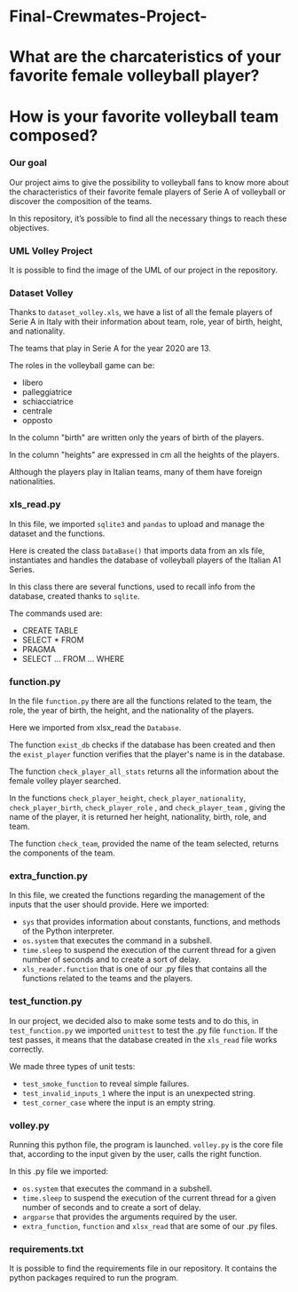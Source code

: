 # Final-Crewmates-Project-

# What are the charcateristics of your favorite female volleyball player?
# How is your favorite volleyball team composed?

### Our goal

Our project aims to give the possibility to volleyball fans to know more about the characteristics of their favorite female players of Serie A of volleyball or discover the composition of the teams.

In this repository, it’s possible to find all the necessary things to reach these objectives.

### UML Volley Project

It is possible to find the image of the UML of our project in the repository.

### Dataset Volley

Thanks to ```dataset_volley.xls```, we have a list of all the female players of Serie A in Italy with their information about team, role, year of birth, height, and nationality.

The teams that play in Serie A for the year 2020 are 13.

The roles in the volleyball game can be:
- libero
- palleggiatrice
- schiacciatrice
- centrale
- opposto

In the column "birth" are written only the years of birth of the players.

In the column "heights" are expressed in cm all the heights of the players.

Although the players play in Italian teams, many of them have foreign nationalities.

### xls_read.py

In this file, we imported ```sqlite3``` and ```pandas``` to upload and manage the dataset and the functions.

Here is created the class ```DataBase()``` that imports data from an xls file, instantiates and handles the database of volleyball players of the Italian A1 Series.

In this class there are several functions, used to recall info from the database, created thanks to ```sqlite```.

The commands used are:
- CREATE TABLE
- SELECT * FROM
- PRAGMA
- SELECT … FROM … WHERE 

### function.py

In the file ```function.py``` there are all the functions related to the team, the role, the year of birth, the height, and the nationality of the players.

Here we imported from xlsx_read the ```Database```.

The function ```exist_db``` checks if the database has been created and then the ```exist_player``` function verifies that the player's name is in the database.

The function ```check_player_all_stats``` returns all the information about the female volley player searched.

In the functions ```check_player_height```, ```check_player_nationality```, ```check_player_birth```, ```check_player_role``` , and ```check_player_team``` , giving the name of the player, it is returned her height, nationality, birth, role, and team.

The function ```check_team```, provided the name of the team selected, returns the components of the team.

### extra_function.py

In this file, we created the functions regarding the management of the inputs that the user should provide.
Here we imported:
- ```sys``` that provides information about constants, functions, and methods of the Python interpreter.
- ```os.system``` that executes the command in a subshell.
- ```time.sleep``` to suspend the execution of the current thread for a given number of seconds and to create a sort of delay.
- ```xls_reader.function``` that is one of our .py files that contains all the functions related to the teams and the players.

### test_function.py

In our project, we decided also to make some tests and to do this, in ```test_function.py``` we imported ```unittest``` to test the .py file ```function```. If the test passes, it means that the database created in the ```xls_read``` file works correctly.

We made three types of unit tests: 
- ```test_smoke_function``` to reveal simple failures.
- ```test_invalid_inputs_1``` where the input is an unexpected string.
- ```test_corner_case``` where the input is an empty string.

### volley.py

Running this python file, the program is launched. ```volley.py``` is the core file that, according to the input given by the user, calls the right function.

In this .py file we imported:
- ```os.system``` that executes the command in a subshell.
- ```time.sleep``` to suspend the execution of the current thread for a given number of seconds and to create a sort of delay.
- ```argparse``` that provides the arguments required by the user.
- ```extra_function```, ```function``` and ```xlsx_read``` that are some of our .py files.

### requirements.txt

It is possible to find the requirements file in our repository. It contains the python packages required to run the program.
